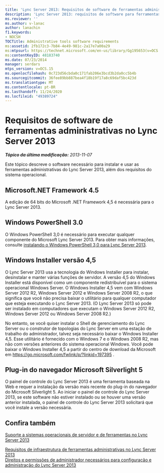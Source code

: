 ```yaml
---
title: 'Lync Server 2013: Requisitos de software de ferramentas administrativas'
description: 'Lync Server 2013: requisitos de software para ferramentas administrativas.'
ms.reviewer: ''
ms.author: v-lanac
author: lanachin
f1.keywords:
- NOCSH
TOCTitle: Administrative tools software requirements
ms:assetid: 2fb172c3-7b84-4e49-981c-2a17e7a00a29
ms:mtpsurl: https://technet.microsoft.com/en-us/library/Gg195653(v=OCS.15)
ms:contentKeyID: 48183740
ms.date: 07/23/2014
manager: serdars
mtps_version: v=OCS.15
ms.openlocfilehash: 0c723d56cbda0c171fab206e3bcd3b2da0cc5b4b
ms.sourcegitcommit: 36fee89bb887bea4f18b19f17a8c69daf5bc423d
ms.translationtype: MT
ms.contentlocale: pt-BR
ms.lasthandoff: 11/24/2020
ms.locfileid: "49389724"
---
```

# <a name="administrative-tools-software-requirements-in-lync-server-2013"></a>Requisitos de software de ferramentas administrativas no Lync Server 2013

<div data-xmlns="http://www.w3.org/1999/xhtml">

<div class="topic" data-xmlns="http://www.w3.org/1999/xhtml" data-msxsl="urn:schemas-microsoft-com:xslt" data-cs="https://msdn.microsoft.com/">

<div data-asp="https://msdn2.microsoft.com/asp">



</div>

<div id="mainSection">

<div id="mainBody">

<span> </span>

_**Tópico da última modificação:** 2013-11-07_

Este tópico descreve o software necessário para instalar e usar as ferramentas administrativas do Lync Server 2013, além dos requisitos do sistema operacional.

<div>

## <a name="microsoft-net-framework-45"></a>Microsoft.NET Framework 4.5

A edição de 64 bits do Microsoft .NET Framework 4,5 é necessária para o Lync Server 2013.

</div>

<div>

## <a name="windows-powershell-30"></a>Windows PowerShell 3.0

O Windows PowerShell 3,0 é necessário para executar qualquer componente do Microsoft Lync Server 2013. Para obter mais informações, consulte [instalando o Windows PowerShell 3,0 para Lync Server 2013](lync-server-2013-installing-windows-powershell-3-0.md).

</div>

<div>

## <a name="windows-installer-version-45"></a>Windows Installer versão 4,5

O Lync Server 2013 usa a tecnologia do Windows Installer para instalar, desinstalar e manter várias funções de servidor. A versão 4,5 do Windows Installer está disponível como um componente redistribuível para o sistema operacional Windows Server. O Windows Installer 4,5 vem com Windows Server 2012 R2, Windows Server 2012 e Windows Server 2008 R2, o que significa que você não precisa baixar o utilitário para qualquer computador que esteja executando o Lync Server 2013. (O Lync Server 2013 só pode ser instalado em computadores que executam o Windows Server 2012 R2, Windows Server 2012 ou Windows Server 2008 R2.)

No entanto, se você quiser instalar o Shell de gerenciamento do Lync Server ou o construtor de topologias do Lync Server em uma estação de trabalho do administrador, talvez seja necessário baixar o Windows Installer 4,5. Esse utilitário é fornecido com o Windows 7 e o Windows 2008 R2, mas não com versões anteriores do sistema operacional Windows. Você pode baixar o Windows Installer 4,5 a partir do centro de download da Microsoft em <https://go.microsoft.com/fwlink/p/?linkid=197395> .

</div>

<div>

## <a name="microsoft-silverlight-5-browser-plug-in"></a>Plug-in do navegador Microsoft Silverlight 5

O painel de controle do Lync Server 2013 é uma ferramenta baseada na Web e requer a instalação da versão mais recente do plug-in do navegador do Microsoft Silverlight 5. Ao iniciar o painel de controle do Lync Server 2013, se este software não estiver instalado ou se houver uma versão anterior instalada, o painel de controle do Lync Server 2013 solicitará que você instale a versão necessária.

</div>

<div>

## <a name="see-also"></a>Confira também


[Suporte a sistemas operacionais de servidor e de ferramentas no Lync Server 2013](lync-server-2013-server-and-tools-operating-system-support.md)  


[Requisitos de infraestrutura de ferramentas administrativas no Lync Server 2013](lync-server-2013-administrative-tools-infrastructure-requirements.md)  
[Direitos e permissões de administrador necessários para configuração e administração do Lync Server 2013](lync-server-2013-administrator-rights-and-permissions-required-for-setup-and-administration.md)  
  

</div>

</div>

<span> </span>

</div>

</div>

</div>

